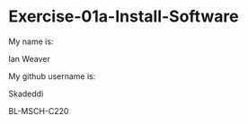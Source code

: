 # Exercise-01a-Install-Software
My name is:

Ian Weaver

My github username is:

Skadeddi

BL-MSCH-C220
